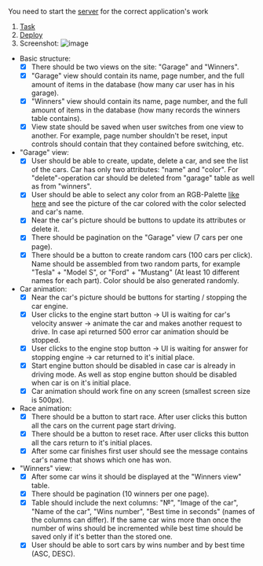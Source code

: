 You need to start the [server](https://github.com/mikhama/async-race-api/blob/main/README.md) for the correct application's work

1. [Task](https://github.com/rolling-scopes-school/tasks/blob/master/tasks/async-race.md)
2. [Deploy](https://nvalkovich-async-race.netlify.app/#garage)
3. Screenshot: 
![image](https://github.com/rolling-scopes-school/nvalkovich-JSFE2023Q1/assets/105563182/44eb3d69-6ec7-43ea-8b10-1a2a6205abe0)

- Basic structure:
   - [x] There should be two views on the site: "Garage" and "Winners". 
   - [x]  "Garage" view should contain its name, page number, and the full amount of items in the database (how many car user has in his garage).
   - [x]  "Winners" view should contain its name, page number, and the full amount of items in the database (how many records the winners table contains).
   - [x]  View state should be saved when user switches from one view to another. For example, page number shouldn't be reset, input controls should contain that they contained before switching, etc.
-  "Garage" view:
   - [x]  User should be able to create, update, delete a car, and see the list of the cars. Car has only two attributes: "name" and "color". For "delete"-operation car should be deleted from "garage" table as well as from "winners".
   - [x]  User should be able to select any color from an RGB-Palette [like here](https://www.colorspire.com/rgb-color-wheel/) and see the picture of the car colored with the color selected and car's name.
   - [x]  Near the car's picture should be buttons to update its attributes or delete it.
   - [x] There should be pagination on the "Garage" view (7 cars per one page).
   - [x] There should be a button to create random cars (100 cars per click). Name should be assembled from two random parts, for example "Tesla" + "Model S", or "Ford" + "Mustang" (At least 10 different names for each part). Color should be also generated randomly.
-  Car animation:
   - [x]  Near the car's picture should be buttons for starting / stopping the car engine.
   - [x]  User clicks to the engine start button -> UI is waiting for car's velocity answer -> animate the car and makes another request to drive. In case api returned 500 error car animation should be stopped.
   - [x]  User clicks to the engine stop button -> UI is waiting for answer for stopping engine -> car returned to it's initial place.
   - [x]  Start engine button should be disabled in case car is already in driving mode. As well as stop engine button should be disabled when car is on it's initial place.
   - [x]  Car animation should work fine on any screen (smallest screen size is 500px).
-  Race animation:
   - [x]  There should be a button to start race. After user clicks this button all the cars on the current page start driving.
   - [x]  There should be a button to reset race. After user clicks this button all the cars return to it's initial places.
   - [x]  After some car finishes first user should see the message contains car's name that shows which one has won.
- "Winners" view:
   - [x]  After some car wins it should be displayed at the "Winners view" table.
   - [x]  There should be pagination (10 winners per one page).
   - [x]  Table should include the next columns: "№", "Image of the car", "Name of the car", "Wins number", "Best time in seconds" (names of the columns can differ). If the same car wins more than once the number of wins should be incremented while best time should be saved only if it's better than the stored one.
   - [x]  User should be able to sort cars by wins number and by best time (ASC, DESC).
